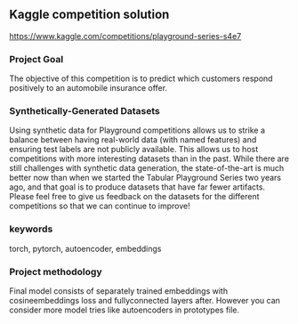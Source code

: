 ## Kaggle competition solution
https://www.kaggle.com/competitions/playground-series-s4e7

### Project Goal
The objective of this competition is to predict which customers respond positively to an automobile insurance offer.

### Synthetically-Generated Datasets
Using synthetic data for Playground competitions allows us to strike a balance between having real-world data (with named features) and ensuring test labels are not publicly available. This allows us to host competitions with more interesting datasets than in the past. While there are still challenges with synthetic data generation, the state-of-the-art is much better now than when we started the Tabular Playground Series two years ago, and that goal is to produce datasets that have far fewer artifacts. Please feel free to give us feedback on the datasets for the different competitions so that we can continue to improve!

### keywords
torch, pytorch, autoencoder, embeddings

### Project methodology
Final model consists of separately trained embeddings with cosineembeddings loss and fullyconnected layers after. However you can consider more model tries like autoencoders in prototypes file.
